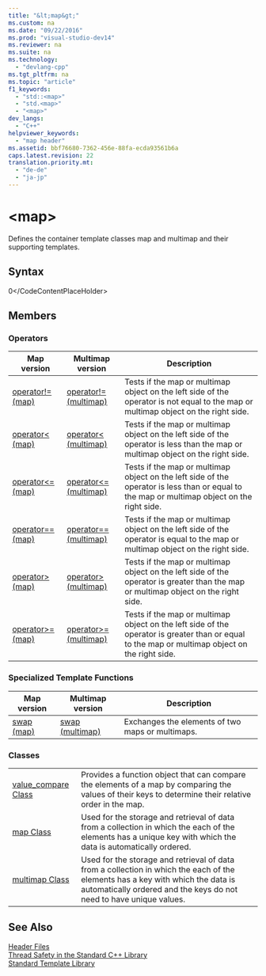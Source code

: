 ```yaml
---
title: "&lt;map&gt;"
ms.custom: na
ms.date: "09/22/2016"
ms.prod: "visual-studio-dev14"
ms.reviewer: na
ms.suite: na
ms.technology: 
  - "devlang-cpp"
ms.tgt_pltfrm: na
ms.topic: "article"
f1_keywords: 
  - "std::<map>"
  - "std.<map>"
  - "<map>"
dev_langs: 
  - "C++"
helpviewer_keywords: 
  - "map header"
ms.assetid: bbf76680-7362-456e-88fa-ecda93561b6a
caps.latest.revision: 22
translation.priority.mt: 
  - "de-de"
  - "ja-jp"
---
```

# &lt;map&gt;
Defines the container template classes map and multimap and their supporting templates.  
  
## Syntax  
  
<CodeContentPlaceHolder>0\</CodeContentPlaceHolder>  
## Members  
  
### Operators  
  
|Map version|Multimap version|Description|  
|-----------------|----------------------|-----------------|  
|[operator!= (map)](../vs140/-map--operators.md#operator_neq)|[operator!= (multimap)](../vs140/-map--operators.md#operator_neq)|Tests if the map or multimap object on the left side of the operator is not equal to the map or multimap object on the right side.|  
|[operator< (map)](../vs140/-map--operators.md#operator_eq_eq)|[operator< (multimap)](../vs140/-map--operators.md#operator_eq_eq)|Tests if the map or multimap object on the left side of the operator is less than the map or multimap object on the right side.|  
|[operator<= (map)](../vs140/-map--operators.md#operator_lt_)|[operator\<= (multimap)](../vs140/-map--operators.md#operator_lt_)|Tests if the map or multimap object on the left side of the operator is less than or equal to the map or multimap object on the right side.|  
|[operator== (map)](../vs140/-map--operators.md#operator_lt__eq)|[operator== (multimap)](../vs140/-map--operators.md#operator_lt__eq)|Tests if the map or multimap object on the left side of the operator is equal to the map or multimap object on the right side.|  
|[operator> (map)](../vs140/-map--operators.md#operator_gt_)|[operator> (multimap)](../vs140/-map--operators.md#operator_gt_)|Tests if the map or multimap object on the left side of the operator is greater than the map or multimap object on the right side.|  
|[operator>= (map)](../vs140/-map--operators.md#operator_gt__eq)|[operator>= (multimap)](../vs140/-map--operators.md#operator_gt__eq)|Tests if the map or multimap object on the left side of the operator is greater than or equal to the map or multimap object on the right side.|  
  
### Specialized Template Functions  
  
|Map version|Multimap version|Description|  
|-----------------|----------------------|-----------------|  
|[swap (map)](../vs140/-map--functions.md#swap)|[swap (multimap)](../vs140/-map--functions.md#swap)|Exchanges the elements of two maps or multimaps.|  
  
### Classes  
  
|||  
|-|-|  
|[value_compare Class](../vs140/value_compare-class---map--.md)|Provides a function object that can compare the elements of a map by comparing the values of their keys to determine their relative order in the map.|  
|[map Class](../vs140/map-class.md)|Used for the storage and retrieval of data from a collection in which the each of the elements has a unique key with which the data is automatically ordered.|  
|[multimap Class](../vs140/multimap-class.md)|Used for the storage and retrieval of data from a collection in which the each of the elements has a key with which the data is automatically ordered and the keys do not need to have unique values.|  
  
## See Also  
 [Header Files](../vs140/c---standard-library-header-files.md)   
 [Thread Safety in the Standard C++ Library](../vs140/thread-safety-in-the-c---standard-library.md)   
 [Standard Template Library](../vs140/standard-template-library.md)
